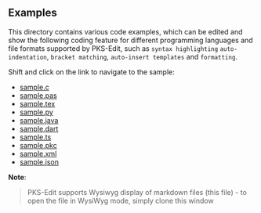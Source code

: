 
## Examples

This directory contains various code examples, which can be edited and show the following coding feature for different
programming languages and file formats supported by PKS-Edit, such as `syntax highlighting` `auto-indentation`, `bracket matching`,
`auto-insert templates` and `formatting`.

Shift and click on the link to navigate to the sample:

- [sample.c](sample.c)
- [sample.pas](sample.pas)
- [sample.tex](sample.tex)
- [sample.py](sample.py)
- [sample.java](sample.java)
- [sample.dart](sample.dart)
- [sample.ts](sample.ts)
- [sample.pkc](sample.pkc)
- [sample.xml](sample.xml)
- [sample.json](sample.json)


**Note**:

> PKS-Edit supports Wysiwyg display of markdown files (this file) - 
> to open the file in WysiWyg mode, simply clone this window
 
